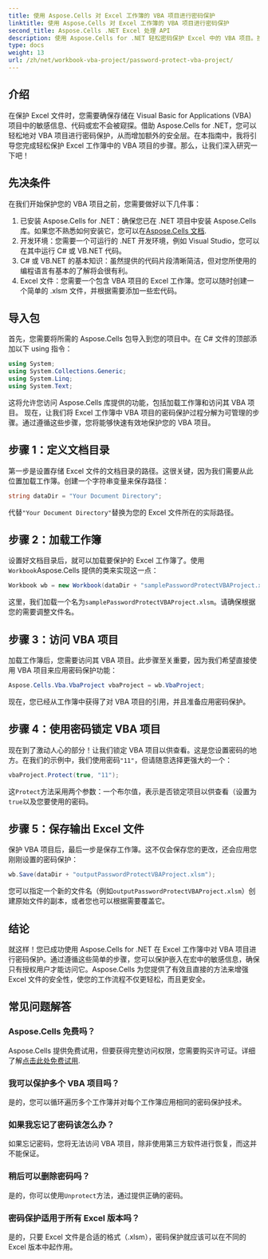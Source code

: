 ```yaml
---
title: 使用 Aspose.Cells 对 Excel 工作簿的 VBA 项目进行密码保护
linktitle: 使用 Aspose.Cells 对 Excel 工作簿的 VBA 项目进行密码保护
second_title: Aspose.Cells .NET Excel 处理 API
description: 使用 Aspose.Cells for .NET 轻松密码保护 Excel 中的 VBA 项目。按照此分步指南可增强安全性。
type: docs
weight: 13
url: /zh/net/workbook-vba-project/password-protect-vba-project/
---
```

## 介绍
在保护 Excel 文件时，您需要确保存储在 Visual Basic for Applications (VBA) 项目中的敏感信息、代码或宏不会被窥探。借助 Aspose.Cells for .NET，您可以轻松地对 VBA 项目进行密码保护，从而增加额外的安全层。在本指南中，我将引导您完成轻松保护 Excel 工作簿中的 VBA 项目的步骤。那么，让我们深入研究一下吧！
## 先决条件
在我们开始保护您的 VBA 项目之前，您需要做好以下几件事：
1. 已安装 Aspose.Cells for .NET：确保您已在 .NET 项目中安装 Aspose.Cells 库。如果您不熟悉如何安装它，您可以在[Aspose.Cells 文档](https://reference.aspose.com/cells/net/).
2. 开发环境：您需要一个可运行的 .NET 开发环境，例如 Visual Studio，您可以在其中运行 C# 或 VB.NET 代码。
3. C# 或 VB.NET 的基本知识：虽然提供的代码片段清晰简洁，但对您所使用的编程语言有基本的了解将会很有利。
4. Excel 文件：您需要一个包含 VBA 项目的 Excel 工作簿。您可以随时创建一个简单的 .xlsm 文件，并根据需要添加一些宏代码。
## 导入包
首先，您需要将所需的 Aspose.Cells 包导入到您的项目中。在 C# 文件的顶部添加以下 using 指令：
```csharp
using System;
using System.Collections.Generic;
using System.Linq;
using System.Text;
```
这将允许您访问 Aspose.Cells 库提供的功能，包括加载工作簿和访问其 VBA 项目。
现在，让我们将 Excel 工作簿中 VBA 项目的密码保护过程分解为可管理的步骤。通过遵循这些步骤，您将能够快速有效地保护您的 VBA 项目。
## 步骤 1：定义文档目录
第一步是设置存储 Excel 文件的文档目录的路径。这很关键，因为我们需要从此位置加载工作簿。创建一个字符串变量来保存路径：
```csharp
string dataDir = "Your Document Directory";
```
代替`"Your Document Directory"`替换为您的 Excel 文件所在的实际路径。
## 步骤 2：加载工作簿
设置好文档目录后，就可以加载要保护的 Excel 工作簿了。使用`Workbook`Aspose.Cells 提供的类来实现这一点：
```csharp
Workbook wb = new Workbook(dataDir + "samplePasswordProtectVBAProject.xlsm");
```
这里，我们加载一个名为`samplePasswordProtectVBAProject.xlsm`。请确保根据您的需要调整文件名。
## 步骤 3：访问 VBA 项目
加载工作簿后，您需要访问其 VBA 项目。此步骤至关重要，因为我们希望直接使用 VBA 项目来应用密码保护功能：
```csharp
Aspose.Cells.Vba.VbaProject vbaProject = wb.VbaProject;
```
现在，您已经从工作簿中获得了对 VBA 项目的引用，并且准备应用密码保护。
## 步骤 4：使用密码锁定 VBA 项目
现在到了激动人心的部分！让我们锁定 VBA 项目以供查看。这是您设置密码的地方。在我们的示例中，我们使用密码`"11"`，但请随意选择更强大的一个：
```csharp
vbaProject.Protect(true, "11");
```
这`Protect`方法采用两个参数：一个布尔值，表示是否锁定项目以供查看（设置为`true`以及您要使用的密码。
## 步骤 5：保存输出 Excel 文件
保护 VBA 项目后，最后一步是保存工作簿。这不仅会保存您的更改，还会应用您刚刚设置的密码保护：
```csharp
wb.Save(dataDir + "outputPasswordProtectVBAProject.xlsm");
```
您可以指定一个新的文件名（例如`outputPasswordProtectVBAProject.xlsm`）创建原始文件的副本，或者您也可以根据需要覆盖它。
## 结论
就这样！您已成功使用 Aspose.Cells for .NET 在 Excel 工作簿中对 VBA 项目进行密码保护。通过遵循这些简单的步骤，您可以保护嵌入在宏中的敏感信息，确保只有授权用户才能访问它。Aspose.Cells 为您提供了有效且直接的方法来增强 Excel 文件的安全性，使您的工作流程不仅更轻松，而且更安全。
## 常见问题解答
### Aspose.Cells 免费吗？
 Aspose.Cells 提供免费试用，但要获得完整访问权限，您需要购买许可证。详细了解[点击此处免费试用](https://releases.aspose.com/).
### 我可以保护多个 VBA 项目吗？
是的，您可以循环遍历多个工作簿并对每个工作簿应用相同的密码保护技术。
### 如果我忘记了密码该怎么办？
如果忘记密码，您将无法访问 VBA 项目，除非使用第三方软件进行恢复，而这并不能保证。
### 稍后可以删除密码吗？
是的，你可以使用`Unprotect`方法，通过提供正确的密码。
### 密码保护适用于所有 Excel 版本吗？
是的，只要 Excel 文件是合适的格式（.xlsm），密码保护就应该可以在不同的 Excel 版本中起作用。
